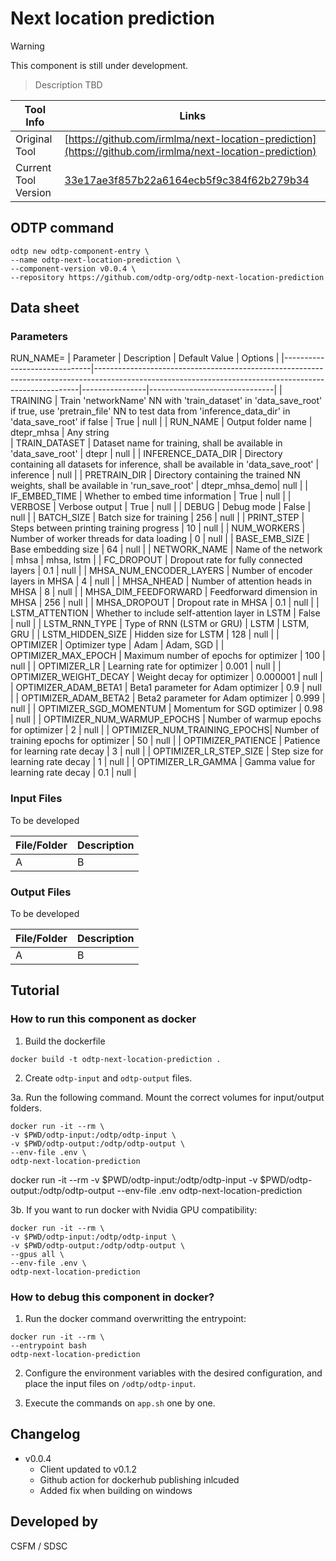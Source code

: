 # Next location prediction

> [!WARNING]
> This component is still under development.

> Description TBD

| Tool Info | Links |
| --- | --- |
| Original Tool | [https://github.com/irmlma/next-location-prediction](https://github.com/irmlma/next-location-prediction) |
| Current Tool Version  | [33e17ae3f857b22a6164ecb5f9c384f62b279b34](https://github.com/irmlma/next-location-prediction/commit/33e17ae3f857b22a6164ecb5f9c384f62b279b34) |


## ODTP command 

```
odtp new odtp-component-entry \
--name odtp-next-location-prediction \
--component-version v0.0.4 \
--repository https://github.com/odtp-org/odtp-next-location-prediction
``` 

## Data sheet

### Parameters
RUN_NAME=
| Parameter                    | Description                                                                                                                                            | Default Value  | Options                       |
|------------------------------|--------------------------------------------------------------------------------------------------------------------------------------------------------|----------------|-------------------------------|
| TRAINING                     | Train 'networkName' NN with 'train_dataset' in 'data_save_root' if true, use 'pretrain_file' NN to test data from 'inference_data_dir' in 'data_save_root' if false | True           | null                          |
| RUN_NAME                     | Output folder name | dtepr_mhsa           | Any string   
| TRAIN_DATASET                | Dataset name for training, shall be available in 'data_save_root'                                                                                       | dtepr          | null                          |
| INFERENCE_DATA_DIR           | Directory containing all datasets for inference, shall be available in 'data_save_root'                                                                 | inference      | null                          |
| PRETRAIN_DIR                 | Directory containing the trained NN weights, shall be available in 'run_save_root'                                                                      | dtepr_mhsa_demo| null                          |
| IF_EMBED_TIME                | Whether to embed time information                                                                                                                      | True           | null                          |
| VERBOSE                      | Verbose output                                                                                                                                         | True           | null                          |
| DEBUG                        | Debug mode                                                                                                                                             | False          | null                          |
| BATCH_SIZE                   | Batch size for training                                                                                                                                | 256            | null                          |
| PRINT_STEP                   | Steps between printing training progress                                                                                                               | 10             | null                          |
| NUM_WORKERS                  | Number of worker threads for data loading                                                                                                              | 0              | null                          |
| BASE_EMB_SIZE                | Base embedding size                                                                                                                                    | 64             | null                          |
| NETWORK_NAME                 | Name of the network                                                                                                                                    | mhsa           | mhsa, lstm                    |
| FC_DROPOUT                   | Dropout rate for fully connected layers                                                                                                                | 0.1            | null                          |
| MHSA_NUM_ENCODER_LAYERS      | Number of encoder layers in MHSA                                                                                                                       | 4              | null                          |
| MHSA_NHEAD                   | Number of attention heads in MHSA                                                                                                                      | 8              | null                          |
| MHSA_DIM_FEEDFORWARD         | Feedforward dimension in MHSA                                                                                                                          | 256            | null                          |
| MHSA_DROPOUT                 | Dropout rate in MHSA                                                                                                                                   | 0.1            | null                          |
| LSTM_ATTENTION               | Whether to include self-attention layer in LSTM                                                                                                         | False          | null                          |
| LSTM_RNN_TYPE                | Type of RNN (LSTM or GRU)                                                                                                                              | LSTM           | LSTM, GRU                     |
| LSTM_HIDDEN_SIZE             | Hidden size for LSTM                                                                                                                                   | 128            | null                          |
| OPTIMIZER                    | Optimizer type                                                                                                                                         | Adam           | Adam, SGD                     |
| OPTIMIZER_MAX_EPOCH          | Maximum number of epochs for optimizer                                                                                                                 | 100            | null                          |
| OPTIMIZER_LR                 | Learning rate for optimizer                                                                                                                            | 0.001          | null                          |
| OPTIMIZER_WEIGHT_DECAY       | Weight decay for optimizer                                                                                                                             | 0.000001       | null                          |
| OPTIMIZER_ADAM_BETA1         | Beta1 parameter for Adam optimizer                                                                                                                     | 0.9            | null                          |
| OPTIMIZER_ADAM_BETA2         | Beta2 parameter for Adam optimizer                                                                                                                     | 0.999          | null                          |
| OPTIMIZER_SGD_MOMENTUM       | Momentum for SGD optimizer                                                                                                                             | 0.98           | null                          |
| OPTIMIZER_NUM_WARMUP_EPOCHS  | Number of warmup epochs for optimizer                                                                                                                  | 2              | null                          |
| OPTIMIZER_NUM_TRAINING_EPOCHS| Number of training epochs for optimizer                                                                                                                | 50             | null                          |
| OPTIMIZER_PATIENCE           | Patience for learning rate decay                                                                                                                       | 3              | null                          |
| OPTIMIZER_LR_STEP_SIZE       | Step size for learning rate decay                                                                                                                      | 1              | null                          |
| OPTIMIZER_LR_GAMMA           | Gamma value for learning rate decay                                                                                                                    | 0.1            | null                          |


### Input Files

To be developed

| File/Folder | Description |
| --- | --- | 
| A | B |

### Output Files

To be developed

| File/Folder | Description |
| --- | --- | 
| A | B |

## Tutorial

### How to run this component as docker

1. Build the dockerfile 

```
docker build -t odtp-next-location-prediction .
```

2. Create `odtp-input` and `odtp-output` files.

3a. Run the following command. Mount the correct volumes for input/output folders.

```
docker run -it --rm \
-v $PWD/odtp-input:/odtp/odtp-input \
-v $PWD/odtp-output:/odtp/odtp-output \
--env-file .env \
odtp-next-location-prediction
```

docker run -it --rm -v $PWD/odtp-input:/odtp/odtp-input -v $PWD/odtp-output:/odtp/odtp-output --env-file .env odtp-next-location-prediction

3b. If you want to run docker with Nvidia GPU compatibility: 

```
docker run -it --rm \
-v $PWD/odtp-input:/odtp/odtp-input \
-v $PWD/odtp-output:/odtp/odtp-output \
--gpus all \
--env-file .env \
odtp-next-location-prediction
```

### How to debug this component in docker?

1. Run the docker command overwritting the entrypoint:

```
docker run -it --rm \
--entrypoint bash
odtp-next-location-prediction
```
2. Configure the environment variables with the desired configuration, and place the input files on `/odtp/odtp-input`.

3. Execute the commands on `app.sh` one by one.


## Changelog

- v0.0.4
    - Client updated to v0.1.2
    - Github action for dockerhub publishing inlcuded
    - Added fix when building on windows

## Developed by

CSFM / SDSC
